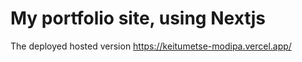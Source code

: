 # My portfolio site, using Nextjs

The deployed hosted version https://keitumetse-modipa.vercel.app/ 
